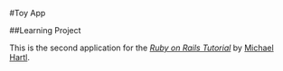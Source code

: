 #Toy App

##Learning Project

This is the second application for the
[*Ruby on Rails Tutorial*](http://www.railstutorial.org/)
by [Michael Hartl](http://www.michaelhartl.com/).
